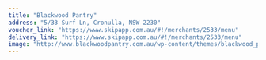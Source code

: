 ```yaml
---
title: "Blackwood Pantry"
address: "5/33 Surf Ln, Cronulla, NSW 2230"
voucher_link: "https://www.skipapp.com.au/#!/merchants/2533/menu"
delivery_link: "https://www.skipapp.com.au/#!/merchants/2533/menu"
image: "http://www.blackwoodpantry.com.au/wp-content/themes/blackwood_pantry/images/pantry_3.jpg"
---
```


